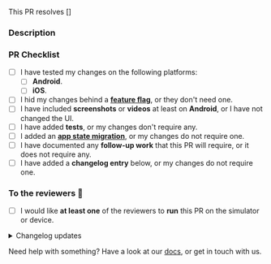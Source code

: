 This PR resolves [] <!-- eg [PROJECT-XXXX] -->

### Description

<!-- Info, implementation, how to get there, before & after screenshots & videos, follow-up work, etc -->

<!--  Please include screenshots or videos for visual changes, at least on Android -->
<!-- Screenshots template:
| Platform | Before | After |
|---|---|---|
| Android | x | x |
| iOS | x | x |
-->
<!-- Videos template:
| Platform | Before | After |
|---|---|---|
| Android | <video src="xxx" width="400" /> | <video src="xxx" width="400" /> |
| iOS | <video src="xxx" width="400" /> | <video src="xxx" width="400" /> |
-->

### PR Checklist

- [ ] I have tested my changes on the following platforms:
  - [ ] **Android**.
  - [ ] **iOS**.
- [ ] I hid my changes behind a **[feature flag]**, or they don't need one.
- [ ] I have included **screenshots** or **videos** at least on **Android**, or I have not changed the UI.
- [ ] I have added **tests**, or my changes don't require any.
- [ ] I added an **[app state migration]**, or my changes do not require one.
- [ ] I have documented any **follow-up work** that this PR will require, or it does not require any.
- [ ] I have added a **changelog entry** below, or my changes do not require one.

### To the reviewers 👀

- [ ] I would like **at least one** of the reviewers to **run** this PR on the simulator or device.

<details><summary>Changelog updates</summary>

### Changelog updates

<!-- 📝 Please fill out at least one of these sections. -->
<!-- ⓘ 'User-facing' changes will be published as release notes. -->
<!-- ⌫ Feel free to remove sections that don't apply. -->
<!-- • Write a markdown list or just a single paragraph, but stick to plain text. -->
<!-- 📖 eg. `Enable lotsByFollowedArtists` or `Fix phone input misalignment`. -->
<!-- 🤷‍♂️ Replace this entire block with the hashtag `#nochangelog` to avoid updating the changelog. -->
<!-- ⚠️ Prefix with `[NEEDS EXTERNAL QA]` if a change requires external QA -->

#### Cross-platform user-facing changes

-

#### iOS user-facing changes

-

#### Android user-facing changes

-

#### Dev changes

-

<!-- end_changelog_updates -->

</details>

Need help with something? Have a look at our [docs], or get in touch with us.

[app state migration]: ../blob/main/docs/adding_state_migrations.md
[feature flag]: ../blob/main/docs/developing_a_feature.md
[docs]: ../blob/main/docs/README.md
